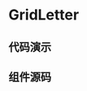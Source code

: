 <script setup>
  import GridLetter from './Components/GridLetter/demo/index.vue'
</script>

# GridLetter

<ContainerBox title="介绍" noGap>
<template #desc>

利用了`grid`布局的`gridTemplateAreas`父属性，实现字母模板布局

推荐使用 [Grid 布局生成器](https://cssgrid-generator.netlify.app) 辅助布局，确定每个盒子的占用格数
</template>
</ContainerBox>

## 代码演示

<ContainerBox title="基础用法">
<template #desc>
数字模板：虽然可读性不强，但它直接修改的子元素属性，能触发子元素动画

字母模板：虽然看着更直观、可读性强，但字母模板属于父元素属性，修改布局并不会触发子元素的响应式动画

推荐：当布局定死不会改变或不需要动画时，可以考虑使用字母模板

试着缩小浏览器宽度查看效果
</template>

<div class="demo-box">
<GridLetter />
</div>

  <CodeBox>
  <template #codes>

  ```vue
  <script setup lang="ts">
  import { nextTick, onBeforeMount, onMounted, ref } from "vue";

  import LibGridLetter from "../index.vue";

  interface Layout {
    [propsName: string]: string;
  }

  /** 代表7个盒子，字母代表盒子的id */
  const box = ref("abcdefg");
  /** 用于存储当前的布局 */
  const layout = ref("");

  const layouts: Layout = {
    0: `
      'a a a a'
      'b b c c'
      'd d e e'
      'f f f f'
      'g g g g'
    `,
    500: `
      'a d d'
      'a g f'
      'b b e'
      'c c c'
    `,
    800: `
      'a b f f'
      'a b f f'
      'c b g e'
      'd d d e'
    `,
    1200: `
      'a a b c'
      'd e b g'
      'd f f f'
    `,
  };

  const changeArea = () => {
    //循环布局数组的 key，当大于 key 则使用该 key 布局
    Object.keys(layouts).forEach((item) => {
      if (document.documentElement.clientWidth > Number(item)) {
        layout.value = layouts[item];
      }
    });
  };

  onMounted(() => {
    nextTick(() => {
      changeArea();
    });
    window.addEventListener("resize", changeArea);
  });

  onBeforeMount(() => {
    window.removeEventListener("resize", changeArea);
  });
  </script>

  <template>
    <div class="grid" :style="{ gridTemplateAreas: layout }">
      <LibGridLetter v-for="(item, index) in box" :key="index" class="lib-grid-letter" :area="item">
        {{ item }}
      </LibGridLetter>
    </div>
  </template>

  <style scoped>
  .grid {
    display: grid;
    width: 100%;
    grid-gap: 5px;
  }

  .lib-grid-letter {
    display: flex;
    justify-content: center;
    align-items: center;
    border: 1px solid #000;
    font-size: 6vw;
  }
  </style>
  ```
  </template>
  </CodeBox>
</ContainerBox>

## 组件源码

<ContainerBox>
  <CodeBox>
  <template #codes>

  ```vue
  <script setup lang="ts">
  interface Props {
    area: string;
  }

  withDefaults(defineProps<Props>(), {
    area: "",
  });
  </script>

  <template>
    <div class="lib-grid-letter" :style="{ gridArea: area }">
      <slot></slot>
    </div>
  </template>

  <style scoped>
  .lib-grid-letter {
    width: 100%;
    height: 100%;
  }
  </style>
  ```
  </template>
  </CodeBox>
</ContainerBox>